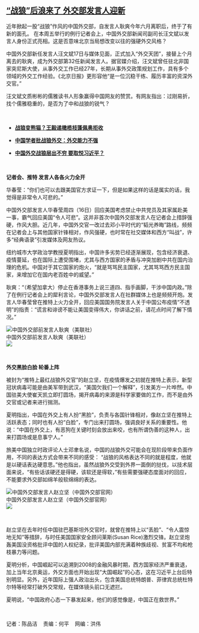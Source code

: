 <!--1595020709000-->
[“战狼”后浪来了   外交部发言人迎新](https://www.rfa.org/mandarin/yataibaodao/junshiwaijiao/cm-07172020140157.html)
------

<p>近年掀起一股“战狼”作风的中国外交部，自发言人耿爽今年六月离职后，终于了有新的面孔。 在本周五举行的例行记者会上，中国外交部新闻司副司长汪文斌以发言人身份正式亮相。这是否意味北京当局想改变以往的强硬外交风格？</p><p>中国外交部新任发言人汪文斌17日与媒体见面，正式加入“外交天团”，接替上个月离去的耿爽，成为外交部第32任新闻发言人。据官媒介绍，汪文斌曾任驻北非国家突尼斯大使，从事外交工作已经27年，长期从事外交政策规划工作，具有多个领域的外交工作经验。《北京日报》更形容他“是一位沉稳干练、履历丰富的资深外交官。”</p><p>汪文斌文质彬彬的儒雅读书人形象赢得中国网友的赞赏。有网友指出：过刚易折，找个儒雅稳重的，是否为了中和战狼的锐气？</p><p> </p><ul><li><b><a class="external-link" href="http://www.rfa.org/mandarin/yataibaodao/junshiwaijiao/rc-07102020100823.html">战狼变熊猫？王毅递橄榄枝蓬佩奥拒收</a></b></li></ul><ul><li><b><a class="external-link" href="http://www.rfa.org/mandarin/yataibaodao/junshiwaijiao/cc-05142020095653.html">中国学者批战狼外交：外交能力不强</a></b></li></ul><ul><li><b><a class="external-link" href="http://www.rfa.org/mandarin/yataibaodao/huanjing/cc-04162020105536.html">中国外交战狼层出不穷 要取悦习近平？</a></b></li></ul><p> </p><p><b>记者会、推特</b><b> </b><b>发言人各各火力全开</b></p><p>华春莹：“你们也可以去跟美国官方求证一下，但是如果这样的话是属实的话，我觉得是非常令人可悲的。”</p><p>中国外交部发言人华春莹周四（16日）回应美国考虑禁止中共党员及其家属赴美一事，霸气回应美国“令人可悲”。这并非首次中国外交部发言人在记者会上措辞强硬，作风大胆。近几年，中国外交官一改过去邓小平时代的“韬光养晦”路线，频频在记者会上与其他国家针锋相对，作风强硬，也时常在社交媒体和西方“叫战”，许多“经典语录”引发媒体及网友热议。</p><p>纽约城市大学政治学教授夏明指出，中国许多劣势已经逐渐展现，包含经济衰退、疫情蔓延，也在国际上遭受围堵，尤其与西方国家的矛盾与冲突加剧中共在国内治理的危机。中国对于其它国家的炮火，“就是骂骂民主国家，尤其骂骂西方民主国家，来增加它在国内老百姓中的威望。”</p><p>耿爽：“（希望加拿大）停止在香港事务上说三道四、指手画脚，干涉中国内政。”除了在例行记者会上的犀利言论，中国外交部发言人在社群媒体上也是频频开炮。发言人华春莹曾在推特上火力全开，回应美国国务院发言人关于中国公布疫情“不透明”的指责：“谎言和诽谤不能让美国变得伟大，你讲话之前，请花点时间了解下情况。”</p><p><div class="image-inline captioned" style="width:680px;"><div style="width:680px;"><img alt="中国外交部前发言人耿爽（美联社）" src="https://www.rfa.org/mandarin/yataibaodao/junshiwaijiao/cm-07172020140157.html/cm0717z.jpg" title="中国外交部前发言人耿爽（美联社）"/></div><div class="image-caption"><span style="width:680px;">中国外交部前发言人耿爽（美联社）</span><span class="copyright"> </span></div><div id="zoomattribute"><a class="single_image" href="/mandarin/yataibaodao/junshiwaijiao/cm-07172020140157.html/cm0717z.jpg" title="中国外交部前发言人耿爽（美联社）"><img src="/rfa_resources/graphics/icon-zoom.png"/></a></div></div></p><p> </p><p><b>外交黑脸白脸</b><b> </b><b>轮番上阵</b></p><p>被封为“推特上最红战狼外交官”的赵立坚，在疫情爆发之初就在推特上表示，新型冠状病毒可能是由美军带到武汉，“美国欠我们一个解释”，引发美方一片哗然。中国驻美大使崔天凯立即打圆场，揭开病毒的来源是科学家要做的工作，而不是由外交官或记者来进行揣测。</p><p>夏明指出，中国在外交上有人扮“黑脸”，负责与各国针锋相对，像赵立坚在推特上活跃表态；同时也有人扮“白脸”，专门出来打圆场，强调良好关系的重要性。他说：“中国在外交上，有恶狗在关键时刻会放出来咬，也有所谓伪善的这种人，出来打圆场或是息事宁人。”</p><p>旅美中国独立时政评论人士邓聿名说，中国的战狼外交可能会在现阶段带来负面作用，不同的表达方式会带来不同的感受： “战狼的风格表达不同的就是程度，他就是以硬话表达硬意思。”他也指出，虽然战狼外交受到外界一面倒的挞伐，以技术层面来说，“有些话该硬还是得硬，该软还是得软，”有些需要强硬态度面对的回应，不能要求外交部如绵羊般软绵绵的表达。</p><p><div class="image-inline captioned" style="width:620px;"><div style="width:620px;"><img alt="中国外交部发言人赵立坚（中国外交部官网）" src="https://www.rfa.org/mandarin/yataibaodao/junshiwaijiao/cm-07172020140157.html/jt0629e.jpg" title="中国外交部发言人赵立坚（中国外交部官网）"/></div><div class="image-caption"><span style="width:620px;">中国外交部发言人赵立坚（中国外交部官网）</span><span class="copyright"> </span></div><div id="zoomattribute"><a class="single_image" href="/mandarin/yataibaodao/junshiwaijiao/cm-07172020140157.html/jt0629e.jpg" title="中国外交部发言人赵立坚（中国外交部官网）"><img src="/rfa_resources/graphics/icon-zoom.png"/></a></div></div></p><p> </p><p>赵立坚在去年时任中国驻巴基斯坦外交官时，就曾在推特上以“丢脸”、“令人震惊地无知”等措辞，与时任美国国家安全顾问莱斯(Susan Rice)激烈交锋。赵立坚炮轰美国没资格批评中国的人权纪录，批评美国内部充满着种族歧视、贫富不均和枪枝暴力等问题。</p><p>夏明分析，中国崛起可以追溯到2008的金融风暴时期，西方国家经济严重衰退，加上当年北京奥运，外交方面也开始出现“大国崛起”的心态，这在习近平上台后特别明显。另外，近年国际上强人政治出头，包含美国总统特朗普、菲律宾总统杜特尔特等经常打破外交常规，在媒体镜头前口无遮拦。</p><p>夏明说，“中国政府心态一下暴发起来，他们的感觉像是，中国正在救世界。”</p><p> </p><p>记者：陈品洁    责编：何平    网编：洪伟</p>
